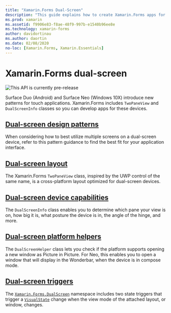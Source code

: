 ```yaml
---
title: "Xamarin.Forms Dual-Screen"
description: "This guide explains how to create Xamarin.Forms apps for dual-screen devices."
ms.prod: xamarin
ms.assetid: f9906e83-f8ae-48f9-997b-e1540b96ee8e
ms.technology: xamarin-forms
author: davidortinau
ms.author: daortin
ms.date: 02/08/2020
no-loc: [Xamarin.Forms, Xamarin.Essentials]
---
```


# Xamarin.Forms dual-screen

![](~/media/shared/preview.png "This API is currently pre-release")

Surface Duo (Android) and Surface Neo (Windows 10X) introduce new patterns for touch applications. Xamarin.Forms includes `TwoPaneView` and `DualScreenInfo` classes so you can develop apps for these devices.

## [Dual-screen design patterns](design-patterns.md)

When considering how to best utilize multiple screens on a dual-screen device, refer to this pattern guidance to find the best fit for your application interface.

## [Dual-screen layout](twopaneview.md)

The Xamarin.Forms `TwoPaneView` class, inspired by the UWP control of the same name, is a cross-platform layout optimized for dual-screen devices.

## [Dual-screen device capabilities](dual-screen-info.md)

The `DualScreenInfo` class enables you to determine which pane your view is on, how big it is, what posture the device is in, the angle of the hinge, and more.

## [Dual-screen platform helpers](dual-screen-helper.md)

The `DualScreenHelper` class lets you check if the platform supports opening a new window as Picture in Picture. For Neo, this enables you to open a window that will display in the Wonderbar, when the device is in compose mode.

## [Dual-screen triggers](triggers.md)

The [`Xamarin.Forms.DualScreen`](xref:Xamarin.Forms.DualScreen) namespace includes two state triggers that trigger a [`VisualState`](xref:Xamarin.Forms.VisualState) change when the view mode of the attached layout, or window, changes.
